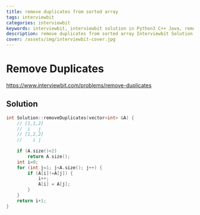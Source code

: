 ```yaml
---
title: remove duplicates from sorted array
tags: interviewbit
categories: interviewbit
keywords: interviewbit, interviewbit solution in Python3 C++ Java, remove duplicates from sorted array solution
description: remove duplicates from sorted array Interviewbit Solution Explained
cover: /assets/img/interviewbit-cover.jpg
---
```


# Remove Duplicates

https://www.interviewbit.com/problems/remove-duplicates


## Solution

```cpp
int Solution::removeDuplicates(vector<int> &A) {
    // [1,1,2]
    //  i   j
    // [1,2,2]
    //    i j
    
    if (A.size()<2)
        return A.size();
    int i=0;
    for (int j=1; j<A.size(); j++) {
        if (A[i]!=A[j]) {
            i++;
            A[i] = A[j];
        }
    }
    return i+1;
}

```